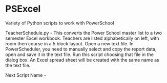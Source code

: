 # PSExcel
Variety of Python scripts to work with PowerSchool

TeacherSchedule.py - 
This converts the Power School master list to a two semester Excel workbook. Teachers are listed alphabetically on left, with room then course in a 5 block layout. 
Open a new text file.
In PowerScheduler, you need to manually select and copy the report data, open and save it in the text file.
Run this script choosing that file in the dialog box. 
An Excel spread sheet will be created with the same name as the text file.

Next Script Name - 
